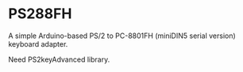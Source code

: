 # PS288FH
A simple Arduino-based PS/2 to PC-8801FH (miniDIN5 serial version) keyboard adapter.

Need PS2keyAdvanced library.
